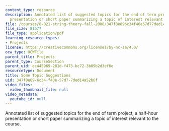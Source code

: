 ```yaml
---
content_type: resource
description: Annotated list of suggested topics for the end of term project, a half-hour
  presentation or short paper summarizing a topic of interest relevant to the course.
file: /courses/8-821-string-theory-fall-2008/347f8e896c34f40e57d77ded14a52b6f_endtrm_fin.pdf
file_size: 81677
file_type: application/pdf
learning_resource_types:
- Projects
license: https://creativecommons.org/licenses/by-nc-sa/4.0/
ocw_type: OCWFile
parent_title: Projects
parent_type: CourseSection
parent_uid: ec445969-281d-f473-bc72-3b89b2d3ef6e
resourcetype: Document
title: Some Topic Suggestions
uid: 347f8e89-6c34-f40e-57d7-7ded14a52b6f
video_files:
  video_thumbnail_file: null
video_metadata:
  youtube_id: null
---
```

Annotated list of suggested topics for the end of term project, a half-hour presentation or short paper summarizing a topic of interest relevant to the course.